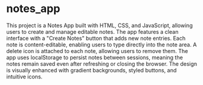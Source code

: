 # notes_app
This project is a Notes App built with HTML, CSS, and JavaScript, allowing users to create and manage editable notes. The app features a clean interface with a "Create Notes" button that adds new note entries. Each note is content-editable, enabling users to type directly into the note area. A delete icon is attached to each note, allowing users to remove them. The app uses localStorage to persist notes between sessions, meaning the notes remain saved even after refreshing or closing the browser. The design is visually enhanced with gradient backgrounds, styled buttons, and intuitive icons.
